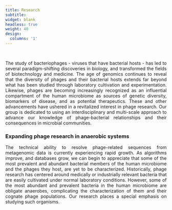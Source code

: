 ```yaml
---
title: Research
subtitle:
widget: blank
headless: true
weight: 40
design:
  columns: '1'
---
```


<br>

<DIV align="justify">

The study of bacteriophages - viruses that have bacterial hosts - has led to several paradigm-shifting discoveries in biology, and transformed the fields of biotechnology and medicine. The age of genomics continues to reveal that the diversity of phages and their bacterial hosts extends far beyond what has been studied through laboratory cultivation and experimentation. Likewise, phages are becoming increasingly recognized as an influential compartment of the human microbiome as sources of genetic diversity, biomarkers of disease, and as potential therapeutics. These and other advancements have ushered in a revitalized interest in phage research. Our group is dedicated to using an interdisciplinary and multi-scale approach to advance our knowledge of phage-bacterial relationships and their consequences in microbial communities.

### Expanding phage research in anaerobic systems

The technical ability to resolve phage-related sequences from metagenomic data is currently experiencing rapid growth. As algorithms improve, and databases grow, we can begin to appreciate that some of the most prevalent and abundant bacterial members of the human microbiome and the phages they host, are yet to be characterized. Historically, phage research has centered around medically or industrially relevant bacteria that are easily cultivated under normal laboratory conditions. However, some of the most abundant and prevalent bacteria in the human microbiome are obligate anaerobes, complicating the characterization of them and their cognate phage populations. Our research places a special emphasis on studying such organisms.

<!-- ## Phage Functions

Phage lifestyles reservoirs of genetic diversity that are subject to both horizontal and vertical transfer.

Exogenous stimuli such as secondary metabolites, nutrient availability, natural products, pH changes, oxygen concentrations are 
Natural products, exogenous stimuli, that impact temperate phage induction. Conversely, phage-encoded metabolic functions and defense systems that moderate these stimuli.

## Phage-aware microbial ecology

community traits
The extent that phage populations are resistant and resilient to perturbations in the human microbiome is relatively unknown.
functions and composition of microbial communities respond to disturbances -->


</DIV>